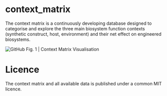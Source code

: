 # context_matrix
The context matrix is a continuously developing database designed to categorise and explore the three main biosystem function contexts (synthetic construct, host, environment) and their net effect on engineered biosystems.

![GitHub Fig. 1 | Context Matrix Visualisation](https://github.com/camos95/context_matrix/blob/main/ims/context_matrix_github_v1.png?raw=true)


# Licence
The context matrix and all available data is published under a common MIT licence. 
